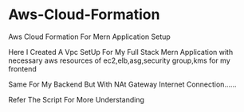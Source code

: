 # Aws-Cloud-Formation
Aws Cloud Formation For Mern Application Setup

Here I Created A Vpc SetUp For My Full Stack Mern Application with necessary aws resources of ec2,elb,asg,security group,kms for my frontend

Same For My Backend But With NAt Gateway Internet Connection......

Refer The Script For More Understanding
